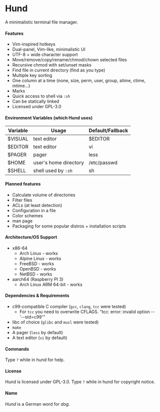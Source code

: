 # Hund
A minimalistic terminal file manager.
#### Features
- Vim-inspired hotkeys
- Dual-panel, Vim-like, minimalistic UI
- UTF-8 + wide character support
- Move/remove/copy/rename/chmod/chown selected files
- Recursive chmod with set/unset masks
- Find file in current directory (find as you type)
- Multiple key sorting
- One column at a time (none, size, perm, user, group, atime, ctime, mtime...)
- Marks
- Quick access to shell via `:sh`
- Can be statically linked
- Licensed under GPL-3.0
#### Environment Variables (which Hund uses)
| Variable | Usage | Default/Fallback |
|-|-|-|
| $VISUAL | text editor | $EDITOR |
| $EDITOR | text editor | vi |
| $PAGER | pager | less |
| $HOME | user's home directory | /etc/passwd |
| $SHELL | shell used by `:sh` | sh |
#### Planned features
- Calculate volume of directories
- Filter files
- ACLs (at least detection)
- Configuration in a file
- Color schemes
- man page
- Packaging for some popular distros + installation scripts
#### Architecture/OS Support
- x86-64
	- Arch Linux - works
	- Alpine Linux - works
	- FreeBSD - works
	- OpenBSD - works
	- NetBSD - works
- aarch64 (Raspberry PI 3)
	- Arch Linux ARM 64-bit - works
#### Dependencies & Requirements
- c99-compatible C compiler (`gcc`, `clang`, `tcc` were tested)
	- For `tcc` you need to overwrite CFLAGS. "tcc: error: invalid option -- '--std=c99'"
- libc of choice (`glibc` and `musl` were tested)
- `make`
- A pager (`less` by default)
- A text editor (`vi` by default)
#### Commands
Type `?` while in hund for help.
#### License
Hund is licensed under GPL-3.0.
Type `?` while in hund for copyright notice.
#### Name
_Hund_ is a German word for _dog_.
